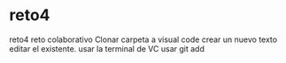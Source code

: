 # reto4
reto4
reto colaborativo
Clonar carpeta a visual code
crear un nuevo texto
editar el existente.
usar la terminal de VC
usar git add